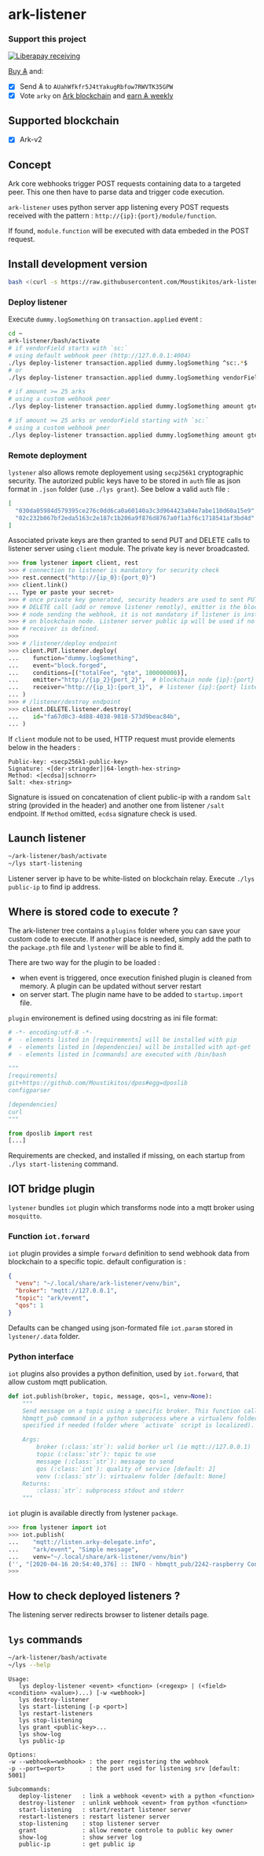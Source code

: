 # ark-listener

### Support this project
 
 [![Liberapay receiving](https://img.shields.io/liberapay/goal/Toons?logo=liberapay)](https://liberapay.com/Toons/donate)
 
 [Buy &#1126;](https://bittrex.com/Account/Register?referralCode=NW5-DQO-QMT) and:
 
   * [X] Send &#1126; to `AUahWfkfr5J4tYakugRbfow7RWVTK35GPW`
   * [X] Vote `arky` on [Ark blockchain](https://explorer.ark.io) and [earn &#1126; weekly](http://dpos.arky-delegate.info/arky)

## Supported blockchain

  * [X] Ark-v2

## Concept

Ark core webhooks trigger POST requests containing data to a targeted peer. This one then have to parse data and trigger code execution.

`ark-listener` uses python server app listening every POST requests received with the pattern : `http://{ip}:{port}/module/function`.

If found, `module.function` will be executed with data embeded in the POST request.

## Install development version

```bash
bash <(curl -s https://raw.githubusercontent.com/Moustikitos/ark-listener/master/bash/lys-install.sh)
```

### Deploy listener

Execute `dummy.logSomething` on `transaction.applied` event :

```bash
cd ~
ark-listener/bash/activate
# if vendorField starts with `sc:`
# using default webhook peer (http://127.0.0.1:4004)
./lys deploy-listener transaction.applied dummy.logSomething ^sc:.*$
# or
./lys deploy-listener transaction.applied dummy.logSomething vendorField regexp ^sc:.*$

# if amount >= 25 arks
# using a custom webhook peer
./lys deploy-listener transaction.applied dummy.logSomething amount gte 2500000000 -w http://dpos.arky-delegate.info:4004

# if amount >= 25 arks or vendorField starting with `sc:`
# using a custom webhook peer
./lys deploy-listener transaction.applied dummy.logSomething amount gte 2500000000 vendorField regexp ^sc:.*$ -w http://dpos.arky-delegate.info:4004
```

### Remote deployment

`lystener` also allows remote deployement using `secp256k1` cryptographic security. The autorized public keys have to be stored in `auth` file as json format in `.json` folder (use `./lys grant`). See below a valid `auth` file :

```json
[
  "030da05984d579395ce276c0dd6ca0a60140a3c3d964423a04e7abe110d60a15e9",
  "02c232b067bf2eda5163c2e187c1b206a9f876d8767a0f1a3f6c1718541af3bd4d"
]
```

Associated private keys are then granted to send PUT and DELETE calls to listener server using `client` module. The private key is never broadcasted.

```python
>>> from lystener import client, rest
>>> # connection to listener is mandatory for security check
>>> rest.connect("http://{ip_0}:{port_0}")
>>> client.link()
... Type or paste your secret>
>>> # once private key generated, security headers are used to sent PUT or
>>> # DELETE call (add or remove listener remotly), emitter is the blockchain
>>> # node sending the webhook, it is not mandatory if listener is installed 
>>> # on blockchain node. Listener server public ip will be used if no
>>> # receiver is defined.
>>>
>>> # /listener/deploy endpoint
>>> client.PUT.listener.deploy(
...    function="dummy.logSomething",
...    event="block.forged",
...    conditions=[("totalFee", "gte", 100000000)],
...    emitter="http://{ip_2}{port_2}",  # blockchain node {ip}:{port}
...    receiver="http://{ip_1}:{port_1}",  # listener {ip}:{port} listening 
... )
>>> # /listener/destroy endpoint
>>> client.DELETE.listener.destroy(
...    id="fa67d0c3-4d88-4038-9818-573d9beac84b",
... )
```

If `client` module not to be used, HTTP request must provide elements below in the headers :

```raw
Public-key: <secp256k1-public-key>
Signature: <[der-stringder]|64-length-hex-string>
Method: <[ecdsa]|schnorr>
Salt: <hex-string>
```

Signature is issued on concatenation of client public-ip with a random `Salt` string (provided in the header) and another one from listener `/salt` endpoint. If `Method` omitted, `ecdsa` signature check is used.

## Launch listener

```bash
~/ark-listener/bash/activate
~/lys start-listening
```

Listener server ip have to be white-listed on blockchain relay. Execute `./lys public-ip` to find ip address.

## Where is stored code to execute ?

The ark-listener tree contains a `plugins` folder where you can save your custom code to execute. If another place is needed, simply add the path to the `package.pth` file and `lystener` will be able to find it.

There are two way for the plugin to be loaded :
  * when event is triggered, once execution finished plugin is cleaned from memory. A plugin can be updated without server restart
  * on server start. The plugin name have to be added to `startup.import` file.

`plugin` environement is defined using docstring as ini file format:

```python
# -*- encoding:utf-8 -*-
#  - elements listed in [requirements] will be installed with pip
#  - elements listed in [dependencies] will be installed with apt-get
#  - elements listed in [commands] are executed with /bin/bash

"""
[requirements]
git+https://github.com/Moustikitos/dpos#egg=dposlib
configparser

[dependencies]
curl
"""

from dposlib import rest
[...]
```

Requirements are checked, and installed if missing, on each startup from `./lys start-listening` command.

## IOT bridge plugin

`lystener` bundles `iot` plugin which transforms node into a mqtt broker using `mosquitto`.

### Function `iot.forward`

`iot` plugin provides a simple `forward` definition to send webhook data from blockchain to a specific topic. default configuration is :

```json
{
  "venv": "~/.local/share/ark-listener/venv/bin",
  "broker": "mqtt://127.0.0.1",
  "topic": "ark/event",
  "qos": 1
}
```

Defaults can be changed using json-formated file `iot.param` stored in `lystener/.data` folder.


### Python interface

`iot` plugins also provides a python definition, used by `iot.forward`, that allow custom mqtt publication.

```python
def iot.publish(broker, topic, message, qos=1, venv=None):
    """
    Send message on a topic using a specific broker. This function calls
    hbmqtt_pub command in a python subprocess where a virtualenv folder can be
    specified if needed (folder where `activate` script is localized).

    Args:
        broker (:class:`str`): valid borker url (ie mqtt://127.0.0.1)
        topic (:class:`str`): topic to use
        message (:class:`str`): message to send
        qos (:class:`int`): quality of service [default: 2]
        venv (:class:`str`): virtualenv folder [default: None]
    Returns:
        :class:`str`: subprocess stdout and stderr
    """
```

`iot` plugin is available  directly from lystener `package`.

```python
>>> from lystener import iot
>>> iot.publish(
...    "mqtt://listen.arky-delegate.info",
...    "ark/event", "Simple message",
...    venv="~/.local/share/ark-listener/venv/bin")
('', "[2020-04-16 20:54:40,376] :: INFO - hbmqtt_pub/2242-raspberry Connecting to broker\n[2020-04-16 20:54:40,497] :: INFO - Exited state new\n[2020-04-16 20:54:40,498] :: INFO - Entered state connected\n[2020-04-16 20:54:40,498] :: INFO - hbmqtt_pub/2242-raspberry Publishing to 'ark/event'\n[2020-04-16 20:54:40,539] :: INFO - Exited state connected\n[2020-04-16 20:54:40,539] :: INFO - Entered state disconnected\n[2020-04-16 20:54:40,540] :: INFO - hbmqtt_pub/2242-raspberry Disconnected from broker\n")
>>>
```

## How to check deployed listeners ?

The listening server redirects browser to listener details page.

## `lys` commands

```bash
~/ark-listener/bash/activate
~/lys --help
```

```
Usage:
   lys deploy-listener <event> <function> (<regexp> | (<field> <condition> <value>)...) [-w <webhook>]
   lys destroy-listener
   lys start-listening [-p <port>]
   lys restart-listeners
   lys stop-listening
   lys grant <public-key>...
   lys show-log
   lys public-ip

Options:
-w --webhook=<webhook> : the peer registering the webhook
-p --port=<port>       : the port used for listening srv [default: 5001]

Subcommands:
   deploy-listener   : link a webhook <event> with a python <function>
   destroy-listener  : unlink webhook <event> from python <function>
   start-listening   : start/restart listener server
   restart-listeners : restart listener server
   stop-listening    : stop listener server
   grant             : allow remote controle to public key owner
   show-log          : show server log
   public-ip         : get public ip
```
